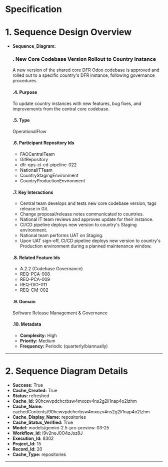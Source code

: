 # Specification

# 1. Sequence Design Overview

- **Sequence_Diagram:**
  ### . New Core Codebase Version Rollout to Country Instance
  A new version of the shared core DFR Odoo codebase is approved and rolled out to a specific country's DFR instance, following governance procedures.

  #### .4. Purpose
  To update country instances with new features, bug fixes, and improvements from the central core codebase.

  #### .5. Type
  OperationalFlow

  #### .6. Participant Repository Ids
  
  - FAOCentralTeam
  - GitRepository
  - dfr-ops-ci-cd-pipeline-022
  - NationalITTeam
  - CountryStagingEnvironment
  - CountryProductionEnvironment
  
  #### .7. Key Interactions
  
  - Central team develops and tests new core codebase version, tags release in Git.
  - Change proposal/release notes communicated to countries.
  - National IT team reviews and approves update for their instance.
  - CI/CD pipeline deploys new version to country's Staging environment.
  - National team performs UAT on Staging.
  - Upon UAT sign-off, CI/CD pipeline deploys new version to country's Production environment during a planned maintenance window.
  
  #### .8. Related Feature Ids
  
  - A.2.2 (Codebase Governance)
  - REQ-PCA-008
  - REQ-PCA-009
  - REQ-DIO-011
  - REQ-CM-002
  
  #### .9. Domain
  Software Release Management & Governance

  #### .10. Metadata
  
  - **Complexity:** High
  - **Priority:** Medium
  - **Frequency:** Periodic (quarterly/biannually)
  


---

# 2. Sequence Diagram Details

- **Success:** True
- **Cache_Created:** True
- **Status:** refreshed
- **Cache_Id:** 90hcwvpdchcrbsw4mxozv4ns2g2li1nap4o2lzhm
- **Cache_Name:** cachedContents/90hcwvpdchcrbsw4mxozv4ns2g2li1nap4o2lzhm
- **Cache_Display_Name:** repositories
- **Cache_Status_Verified:** True
- **Model:** models/gemini-2.5-pro-preview-03-25
- **Workflow_Id:** I9v2neJ0O4zJsz8J
- **Execution_Id:** 8302
- **Project_Id:** 15
- **Record_Id:** 20
- **Cache_Type:** repositories


---

